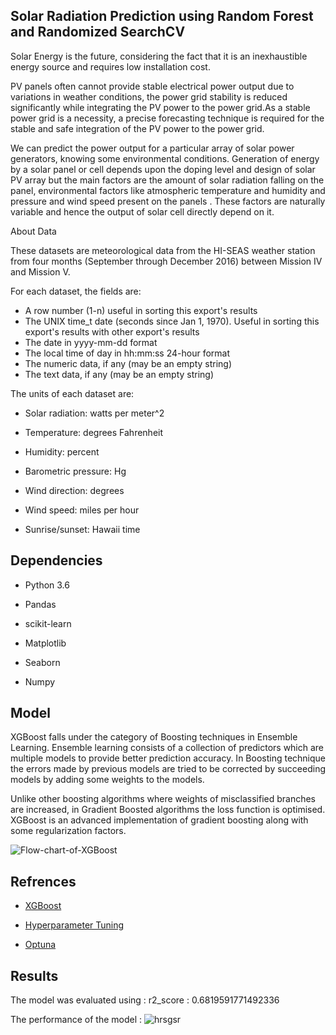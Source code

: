 
## Solar Radiation Prediction using Random Forest and Randomized SearchCV

Solar Energy is the future, considering the fact that it is an inexhaustible energy source and requires low installation cost.

PV panels often cannot provide stable electrical power output due to variations in weather conditions, the power grid stability is reduced significantly while integrating the PV power to the power grid.As a stable power grid is a necessity, a precise forecasting technique is required for the stable and safe integration of the PV power to the power grid.

We can predict the power output for a particular array of solar power generators, knowing some environmental conditions. Generation of energy by a solar panel or cell depends upon the doping level and design of solar PV array but the main factors are the amount of solar radiation falling on the panel, environmental factors like atmospheric temperature and humidity and pressure and wind speed present on the panels . These factors are naturally variable and hence the output of solar cell directly depend on it.


About Data

These datasets are meteorological data from the HI-SEAS weather station from four months (September through December 2016) between Mission IV and Mission V.

For each dataset, the fields are:

* A row number (1-n) useful in sorting this export's results
* The UNIX time_t date (seconds since Jan 1, 1970). Useful in sorting this export's results with other export's results
* The date in yyyy-mm-dd format
* The local time of day in hh:mm:ss 24-hour format
* The numeric data, if any (may be an empty string)
* The text data, if any (may be an empty string)

The units of each dataset are:

* Solar radiation: watts per meter^2

* Temperature: degrees Fahrenheit

* Humidity: percent

* Barometric pressure: Hg

* Wind direction: degrees

* Wind speed: miles per hour

* Sunrise/sunset: Hawaii time

## Dependencies
* Python 3.6

* Pandas

* scikit-learn

* Matplotlib

* Seaborn

* Numpy

## Model
XGBoost falls under the category of Boosting techniques in Ensemble Learning. Ensemble learning consists of a collection of predictors which are multiple models to provide better prediction accuracy. In Boosting technique the errors made by previous models are tried to be corrected by succeeding models by adding some weights to the models. 

Unlike other boosting algorithms where weights of misclassified branches are increased, in Gradient Boosted algorithms the loss function is optimised. XGBoost is an advanced implementation of gradient boosting along with some regularization factors.

![Flow-chart-of-XGBoost](https://user-images.githubusercontent.com/105455186/176742631-1009cf5a-0459-4671-9d7b-c6a34296a641.png)
## Refrences

 - [XGBoost](https://xgboost.readthedocs.io/en/stable/)

 - [Hyperparameter Tuning](https://www.jeremyjordan.me/hyperparameter-tuning/)

 - [Optuna](https://optuna.org/)


## Results

The model was evaluated using : r2_score : 0.6819591771492336

The performance of the model :
![hrsgsr](https://user-images.githubusercontent.com/105455186/176745090-e3c75d06-ee0e-492b-988d-a6b7c2dac0ae.png)

